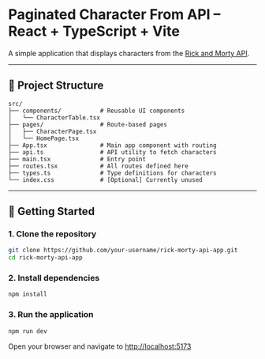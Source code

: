 # Paginated Character From API – React + TypeScript + Vite

A simple application that displays characters from the [Rick and Morty API](https://rickandmortyapi.com/).

---

## 📁 Project Structure

```
src/
├── components/           # Reusable UI components
│   └── CharacterTable.tsx
├── pages/                # Route-based pages
│   ├── CharacterPage.tsx
│   └── HomePage.tsx
├── App.tsx               # Main app component with routing
├── api.ts                # API utility to fetch characters
├── main.tsx              # Entry point
├── routes.tsx            # All routes defined here
├── types.ts              # Type definitions for characters
└── index.css             # [Optional] Currently unused
```

---

## 🚀 Getting Started

### 1. Clone the repository

```bash
git clone https://github.com/your-username/rick-morty-api-app.git
cd rick-morty-api-app
```

### 2. Install dependencies

```bash
npm install
```

### 3. Run the application

```bash
npm run dev
```

Open your browser and navigate to [http://localhost:5173](http://localhost:5173)


